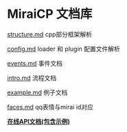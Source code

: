 # MiraiCP 文档库

[structure.md](structure.md) cpp部分框架解析

[config.md](config.md) loader 和 plugin 配置文件解析

[events.md](events.md) 事件文档

[intro.md](intro.md) 流程文档

[example.md](example.md) 例子文档

[faces.md](faces.md) qq表情与mirai id对应

**[在线API文档(包含示例)](https://eritque-arcus.tech/MiraiCP/html/)**
